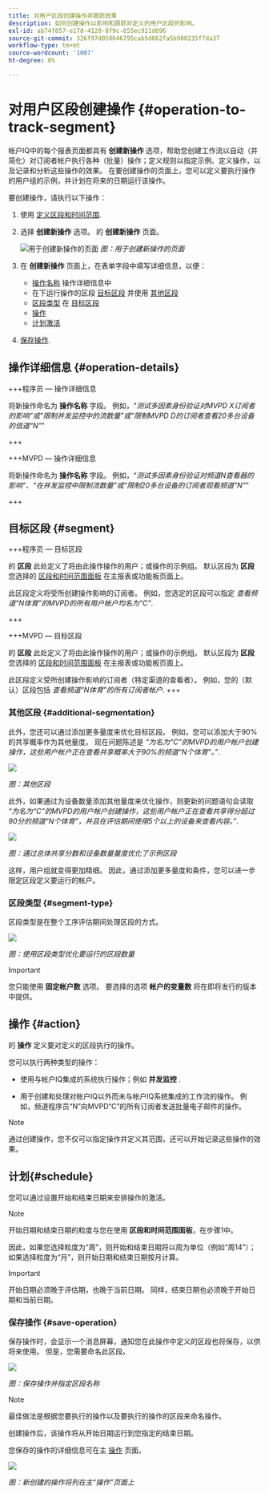 ```yaml
---
title: 对用户区段创建操作并跟踪效果
description: 如何创建操作以影响和跟踪对定义的用户区段的影响。
exl-id: ab74f857-e178-4120-8f9c-655ec921d096
source-git-commit: 326f97d058646795cab5d062fa5b980235f7da37
workflow-type: tm+mt
source-wordcount: '1007'
ht-degree: 0%

---
```


# 对用户区段创建操作 {#operation-to-track-segment}

帐户IQ中的每个报表页面都具有 **创建新操作** 选项，帮助您创建工作流以自动（并简化）对订阅者帐户执行各种（批量）操作；定义规则以指定示例、定义操作，以及记录和分析这些操作的效果。 在要创建操作的页面上，您可以定义要执行操作的用户组的示例，并计划在将来的日期运行该操作。

要创建操作，请执行以下操作：

1. 使用 [定义区段和时间范围](/help/AccountIQ/howto-select-segment-timeframe.md).

1. 选择 **创建新操作** 选项。 的 **创建新操作** 页面。

   ![用于创建新操作的页面](assets/create-new-operations.png)
   *图：用于创建新操作的页面*

1. 在 **创建新操作** 页面上，在表单字段中填写详细信息，以便：

   * [操作名称](#operation-details) 操作详细信息中
   * 在下运行操作的区段 [目标区段](#segment) 并使用 [其他区段](#additional-segmentation)
   * [区段类型](#segment-type) 在 [目标区段](#segment)
   * [操作](#action)
   * [计划激活](#schedule)

1. [保存操作](#save-operation).

## 操作详细信息 {#operation-details}

+++程序员 — 操作详细信息

将新操作命名为 **操作名称** 字段。 例如，“*测试多因素身份验证对MVPD X订阅者的影响”或“限制并发监控中的流数量”或“限制MVPD D的订阅者查看20多台设备的信道“N”*&quot;

+++

+++MVPD — 操作详细信息

将新操作命名为 **操作名称** 字段。 例如，“*测试多因素身份验证对频道N查看器的影响”、“在并发监控中限制流数量”或“限制20多台设备的订阅者观看频道“N”*&quot;

+++

## 目标区段 {#segment}

+++程序员 — 目标区段

的 **区段** 此处定义了将由此操作操作的用户；或操作的示例组。 默认区段为 **区段** 您选择的 [区段和时间范围面板](/help/AccountIQ/howto-select-segment-timeframe.md) 在主报表或功能板页面上。

<!--* The first segment entry in the **Segment** section, by default, shows the **segment** you selected in the step 1.

* The **segment evaluation period** is the time period of analysis you selected in step 1 from **Granularity and Timeframe** option.
![](assets/operations-segment-selection.png)
*Figure: Segment and timeframe selection on the main page*-->

此区段定义将受所创建操作影响的订阅者。 例如，您选定的区段可以指定 *查看频道“N体育”的MVPD的所有用户帐户均名为“C”*.

+++

+++MVPD — 目标区段

的 **区段** 此处定义了将由此操作操作的用户；或操作的示例组。 默认区段为 **区段** 您选择的 [区段和时间范围面板](/help/AccountIQ/howto-select-segment-timeframe.md) 在主报表或功能板页面上。

<!--* The first segment entry in the **Segment** section, by default, shows the **segment** you selected in the step 1.

* The **segment evaluation period** is the time period of analysis you selected in step 1 from **Granularity and Timeframe** option.
![](assets/operations-segment-selection.png)
*Figure: Segment and timeframe selection on the main page*-->

此区段定义受所创建操作影响的订阅者（特定渠道的查看者）。 例如，您的（默认）区段包括 *查看频道“N体育”的所有订阅者帐户*.
+++

### 其他区段 {#additional-segmentation}

此外，您还可以通过添加更多量度来优化目标区段。 例如，您可以添加大于90%的共享概率作为其他量度。 现在问题陈述是 *“为名为“C”的MVPD的用户帐户创建操作，这些用户帐户正在查看共享概率大于90%的频道“N个体育”。”*.

![](assets/additional-segment.gif)

*图：其他区段*

此外，如果通过为设备数量添加其他量度来优化操作，则更新的问题语句会读取 *“为名为“C”的MVPD的用户帐户创建操作，这些用户帐户正在查看共享得分超过90分的频道“N个体育”，并且在评估期间使用5个以上的设备来查看内容。”*.

![](assets/refined-segment.png)

*图：通过总体共享分数和设备数量量度优化了示例区段*

这样，用户组就变得更加精细。 因此，通过添加更多量度和条件，您可以进一步限定区段定义要运行的帐户。

### 区段类型 {#segment-type}

区段类型是在整个工序评估期间处理区段的方式。

![](assets/segment-type.png)

*图：使用区段类型优化要运行的区段数量*

<!--The segment type option allows you to further refine your segment based on the evaluation period (or time).

**Fixed number of accounts** 

When you select **Fixed number of accounts** segment type, then you need to specify an evaluation period as well.

By doing so, you are fixing the sample size for evaluation in terms of numbers. You are making Account IQ identify a specific set of users (that meet the criteria of defined evaluation period and segment metrics) to operate on. The analysis and graphs will be generated for this specific set of users only (identified initially) throughout the operation.

**Variable number of accounts**

When you select **Variable number of accounts** segment type, you do not limit the number of accounts in segment. The accounts which fall under the defined segment metrics are the part of the segment, and the number of accounts will change continuously during the course of operation.-->

>[!IMPORTANT]
>
>您只能使用 **固定帐户数** 选项。 要选择的选项 **帐户的变量数** 将在即将发行的版本中提供。

<!--

you tell Account IQ in the beginning of the operation which number of accounts to operate on.

Account IQ system only has a segment definition, and during the operation it looks into all the accounts that fit that segments.

the number of accounts in segment is not limited, the accounts that fall under defined segment metrics will be part of the segment, and the no of accounts will change continuously, as there are no specific limitations - like an evaluation period in the past.When the segment is defined (which in this example is, subscriber accounts of MVPD 'C' who are viewing the channel 'N Sports' that have a sharing score above 80 and are using 10 different IPs) and we also identified a time period to evaluate a segment. This identifies X number of accounts as sample (for example 5000). How many devices they are using?
It identifies x-number of accounts (5000)...a very specific set of users that meet this criteria.
for every period that we schedule (within that operation) during that operation) we will look at those 5K users that are originally identified and we will present graph about them. How are the sharing scores coming up?u We identified a period. Are their sharing scores going up? Are there fewer of them who are meeting this definition?
Fixed versus variable is the way the treated in fixed or variable way.

1. we identified a fixed set of accounts.
2. we evaluate those specific accounts on criteria throughout the operation.

General idea independent of graph is that we will evaluate a set of accounts identified initially, for no of periods during operation and generate graphs against that.
Those are the 5000 users for which I will create graphs for for every period of the operation.

**Variable number of accounts**
We do not identify any initial set of accounts, we just have a segment definition.
Each period during the operation, we go and look into all the accounts that fit that segments.
If it is not a fixed segment, I won't initially evaluate it. I won't have an initial set of 5000. Instead at every period during the evaluation I will evaluate the segment then, and then I will produce graph about the next 3000 users.
the......will vary from period to period.

if not fixed segment, then I won't initially evaluate or have initial set of 5000, instead at every period during an operation and the.-->

## 操作 {#action}

的 **操作** 定义要对定义的区段执行的操作。

您可以执行两种类型的操作：

* 使用与帐户IQ集成的系统执行操作；例如 **并发监控** <!--[Concurrency Monitoring](https://tve.helpdocsonline.com/concurrency-monitoring-introduction), or Adobe Target-->.

* 用于创建和处理对帐户IQ以外而未与帐户IQ系统集成的工作流的操作。 例如，频道程序员“N”向MVPD“C”的所有订阅者发送批量电子邮件的操作。

>[!NOTE]
>
>通过创建操作，您不仅可以指定操作并定义其范围，还可以开始记录这些操作的效果。

## 计划{#schedule}

您可以通过设置开始和结束日期来安排操作的激活。

>[!NOTE]
>
>开始日期和结束日期的粒度与您在使用 **区段和时间范围面板**，在步骤1中。
>
>
>因此，如果您选择粒度为“周”，则开始和结束日期将以周为单位（例如“周14”）；如果选择粒度为“月”，则开始日期和结束日期按月计算。


>[!IMPORTANT]
>
>开始日期必须晚于评估期，也晚于当前日期。 同样，结束日期也必须晚于开始日期和当前日期。

### 保存操作 {#save-operation}

保存操作时，会显示一个消息屏幕，通知您在此操作中定义的区段也将保存，以供将来使用。 但是，您需要命名此区段。

![](assets/save-operation.png)

*图：保存操作并指定区段名称*

>[!NOTE]
>
>最佳做法是根据您要执行的操作以及要执行的操作的区段来命名操作。

<!--In future you can select this saved segment when defining a segment for your analysis on the main reports page. Moreover, the saved segment is also listed when you create an operation the next time.

![](assets/saved-segment-operations-page.png)

*Figure: Saved segments in segment selector on Create new operations page* 

>[!IMPORTANT]
>
>When creating an operation, if you select a segment that was previously created then you cannot add new metrics to it and refine it.
>
>Adding new metrics creates a new segment, but you cannot modify an existing segment.-->

创建操作后，该操作将从开始日期运行到您指定的结束日期。

您保存的操作的详细信息可在主 [操作](/help/AccountIQ/operations.md) 页面。

![](assets/new-operation-created.png)

*图：新创建的操作将列在主“操作”页面上*

